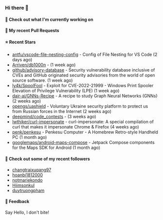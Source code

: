 ### Hi there 👋

#### 👷 Check out what I'm currently working on

#### 🔨 My recent Pull Requests


#### ⭐ Recent Stars

- [antfu/vscode-file-nesting-config](https://github.com/antfu/vscode-file-nesting-config) - Config of File Nesting for VS Code (2 days ago)
- [Arriven/db1000n](https://github.com/Arriven/db1000n) -  (1 week ago)
- [github/advisory-database](https://github.com/github/advisory-database) - Security vulnerability database inclusive of CVEs and GitHub originated security advisories from the world of open source software. (1 week ago)
- [ly4k/SpoolFool](https://github.com/ly4k/SpoolFool) - Exploit for CVE-2022-21999 - Windows Print Spooler Elevation of Privilege Vulnerability (LPE) (1 week ago)
- [dair-ai/GNNs-Recipe](https://github.com/dair-ai/GNNs-Recipe) - A recipe to study Graph Neural Networks (GNNs) (2 weeks ago)
- [opengs/uashield](https://github.com/opengs/uashield) - Voluntary Ukraine security platform to protect us from Russian forces in the Internet (2 weeks ago)
- [deepmind/code_contests](https://github.com/deepmind/code_contests) -  (3 weeks ago)
- [lwthiker/curl-impersonate](https://github.com/lwthiker/curl-impersonate) - curl-impersonate: A special compilation of curl that makes it impersonate Chrome &amp; Firefox (4 weeks ago)
- [penk/penkesu](https://github.com/penk/penkesu) - Penkesu Computer - A Homebrew Retro-style Handheld PC (1 month ago)
- [googlemaps/android-maps-compose](https://github.com/googlemaps/android-maps-compose) - Jetpack Compose components for the Maps SDK for Android (1 month ago)

#### 👯 Check out some of my recent followers

- [changtraixuqang97](https://github.com/changtraixuqang97)
- [hoanbi1812000](https://github.com/hoanbi1812000)
- [notmariekondo](https://github.com/notmariekondo)
- [Hiimsonkul](https://github.com/Hiimsonkul)
- [duytruongpham](https://github.com/duytruongpham)

#### 💬 Feedback

Say Hello, I don't bite!